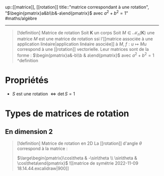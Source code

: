 up::[[matrice]], [[rotation]]
title::"matrice correspondant à une rotation", "$\begin{pmatrix}a&b\\b&-a\end{pmatrix}$ avec $a^{2}+b^{2}=1$"
#maths/algèbre 

---

> [!definition] Matrice de rotation
> Soit $\mathbf{K}$ un corps
> Soit $M \in \mathcal{M}_{n}(\mathbf{K})$ une matrice
> $M$ est une matrice de rotation ssi l'[[matrice associée à une application linéaire|application linéaire asociée]] à $M$, $f: u \mapsto Mu$ correspond à une [[rotation]] vectorielle. 
> Leur matrices sont de la forme :
> $\begin{pmatrix}a&-b\\b & a\end{pmatrix}$ avec $a^{2}+b^{2}=1$
^definition

# Propriétés

 - $S \text{ est une rotation } \iff \det S = 1$


# Types de matrices de rotation

## En dimension 2

> [!definition] Matrice de rotation en 2D
> La [[rotation]] d'angle $\theta$ correspond à la matrice :
> 
> $\large\begin{pmatrix}\cos\theta & -\sin\theta \\ \sin\theta & \cos\theta\end{pmatrix}$
> ![[matrice de symétrie 2022-11-09 18.14.44.excalidraw|900]]

